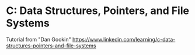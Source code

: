 # C: Data Structures, Pointers, and File Systems

Tutorial from "Dan Gookin" https://www.linkedin.com/learning/c-data-structures-pointers-and-file-systems  